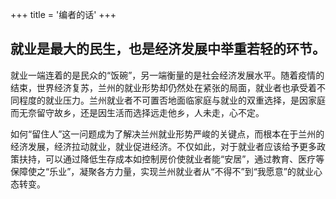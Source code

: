 +++
title = '编者的话'
+++

## 

## 就业是最大的民生，也是经济发展中举重若轻的环节。
就业一端连着的是民众的“饭碗”，另一端衡量的是社会经济发展水平。随着疫情的结束，世界经济复苏，兰州的就业形势却仍然处在紧张的局面，就业者也承受着不同程度的就业压力。兰州就业者不可置否地面临家庭与就业的双重选择，是因家庭而无奈留守故乡，还是因生活而选择远走他乡，人未走，心不定。

如何“留住人”这一问题成为了解决兰州就业形势严峻的关键点，而根本在于兰州的经济发展，经济拉动就业，就业促进经济。不仅如此，对于就业者应该给予更多政策扶持，可以通过降低生存成本如控制房价使就业者能“安居”，通过教育、医疗等保障使之“乐业”，凝聚各方力量，实现兰州就业者从“不得不”到“我愿意”的就业心态转变。